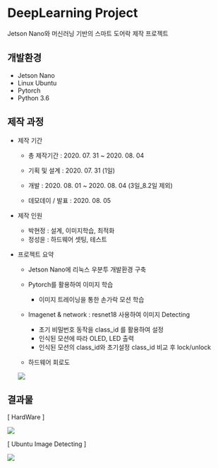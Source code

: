 # DeepLearning Project
Jetson Nano와 머신러닝 기반의 스마트 도어락 제작 프로젝트

## 개발환경
- Jetson Nano
- Linux Ubuntu
- Pytorch
- Python 3.6

## 제작 과정
- 제작 기간
  - 총 제작기간 : 2020. 07. 31 ~ 2020. 08. 04
  
  - 기획 및 설계 : 2020. 07. 31 (1일)
  - 개발 : 2020. 08. 01 ~ 2020. 08. 04 (3일_8.2일 제외)
  - 데모데이 / 발표 : 2020. 08. 05
  
- 제작 인원
  - 박현정 : 설계, 이미지학습, 최적화
  - 정성윤 : 하드웨어 셋팅, 테스트
  
- 프로젝트 요약
  - Jetson Nano에 리눅스 우분투 개발환경 구축
  - Pytorch를 활용하여 이미지 학습
    - 이미지 트레이닝을 통한 손가락 모션 학습
  - Imagenet & network : resnet18 사용하여 이미지 Detecting
    - 초기 비밀번호 동작을 class_id 를 활용하여 설정
    - 인식된 모션에 따라 OLED, LED 출력
    - 인식된 모션의 class_id와 초기설정 class_id 비교 후 lock/unlock
    
  - 하드웨어 회로도
  <img src="https://user-images.githubusercontent.com/59678496/89259268-e9742c80-d664-11ea-80b8-217a8e8d68a9.png">
  
## 결과물
[ HardWare ]

<img src="https://user-images.githubusercontent.com/59678496/89260583-85069c80-d667-11ea-834b-bb9e9212669e.gif">

[ Ubuntu Image Detecting ]

<img src="https://user-images.githubusercontent.com/59678496/89260955-373e6400-d668-11ea-8389-4eafdc7edf3f.gif">
